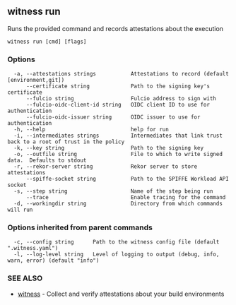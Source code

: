 ## witness run

Runs the provided command and records attestations about the execution

```
witness run [cmd] [flags]
```

### Options

```
  -a, --attestations strings           Attestations to record (default [environment,git])
      --certificate string             Path to the signing key's certificate
      --fulcio string                  Fulcio address to sign with
      --fulcio-oidc-client-id string   OIDC client ID to use for authentication
      --fulcio-oidc-issuer string      OIDC issuer to use for authentication
  -h, --help                           help for run
  -i, --intermediates strings          Intermediates that link trust back to a root of trust in the policy
  -k, --key string                     Path to the signing key
  -o, --outfile string                 File to which to write signed data.  Defaults to stdout
  -r, --rekor-server string            Rekor server to store attestations
      --spiffe-socket string           Path to the SPIFFE Workload API socket
  -s, --step string                    Name of the step being run
      --trace                          Enable tracing for the command
  -d, --workingdir string              Directory from which commands will run
```

### Options inherited from parent commands

```
  -c, --config string      Path to the witness config file (default ".witness.yaml")
  -l, --log-level string   Level of logging to output (debug, info, warn, error) (default "info")
```

### SEE ALSO

* [witness](witness.md)	 - Collect and verify attestations about your build environments

